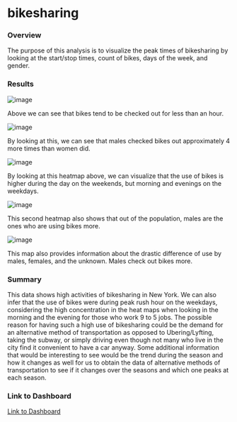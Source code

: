 # bikesharing

### Overview
The purpose of this analysis is to visualize the peak times of bikesharing by looking at the start/stop times, count of bikes, days of the week, and gender.

### Results
![image](https://user-images.githubusercontent.com/57331058/146848641-b13d88fe-d824-4c16-aa3e-faf898cfd866.png)

Above we can see that bikes tend to be checked out for less than an hour.

![image](https://user-images.githubusercontent.com/57331058/146848760-852771d8-918e-4689-83e8-ee1b4474887c.png)

By looking at this, we can see that males checked bikes out approximately 4 more times than women did.

![image](https://user-images.githubusercontent.com/57331058/146848816-17596db2-ece2-4361-8bc6-cfc91935b6ba.png)

By looking at this heatmap above, we can visualize that the use of bikes is higher during the day on the weekends, but morning and evenings on the weekdays.

![image](https://user-images.githubusercontent.com/57331058/146848856-63c113a1-ad9e-4a0c-9a12-4a76f4b0fa67.png)

This second heatmap also shows that out of the population, males are the ones who are using bikes more.

![image](https://user-images.githubusercontent.com/57331058/146848894-88063e70-c053-4c32-8e34-89de5d7e20e3.png)

This map also provides information about the drastic difference of use by males, females, and the unknown. Males check out bikes more.

### Summary
This data shows high activities of bikesharing in New York. We can also infer that the use of bikes were during peak rush hour on the weekdays, considering the high concentration in the heat maps when looking in the morning and the evening for those who work 9 to 5 jobs. The possible reason for having such a high use of bikesharing could be the demand for an alternative method of transportation as opposed to Ubering/Lyfting, taking the subway, or simply driving even though not many who live in the city find it convenient to have a car anyway.
Some additional information that would be interesting to see would be the trend during the season and how it changes as well for us to obtain the data of alternative methods of transportation to see if it changes over the seasons and which one peaks at each season.

### Link to Dashboard
[Link to Dashboard](https://public.tableau.com/app/profile/andrea.del.carpio/viz/Deliverable2_16405545664350/Deliverable2?publish=yes)
